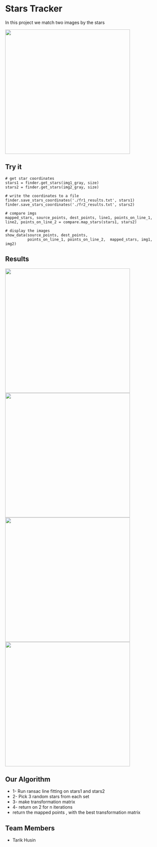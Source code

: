 
# Stars Tracker

In this project we match two images by the stars

<img height="400" src="https://user-images.githubusercontent.com/10331972/233772748-6f8bc387-3a52-415e-883d-02bf070458d3.png"/>


## Try it


    # get star coordinates
    stars1 = finder.get_stars(img1_gray, size)
    stars2 = finder.get_stars(img2_gray, size)

    # write the coordinates to a file
    finder.save_stars_coordinates('./fr1_results.txt', stars1)
    finder.save_stars_coordinates('./fr2_results.txt', stars2)

    # compare imgs
    mapped_stars, source_points, dest_points, line1, points_on_line_1, line2, points_on_line_2 = compare.map_stars(stars1, stars2)

    # display the images
    show_data(source_points, dest_points,
              points_on_line_1, points_on_line_2,  mapped_stars, img1, img2)


## Results

<img  height="400" src="https://user-images.githubusercontent.com/10331972/233772750-708a1bae-8358-4e18-a329-60daae1afe82.png"/>

<img  height="400" src="https://user-images.githubusercontent.com/10331972/233772752-19d1ff79-72e6-4bb8-ae24-e290a7eb5a29.png"/>

<img  height="400" src="https://user-images.githubusercontent.com/10331972/233772755-690c3eff-121c-4e7f-b4ef-b6a72c3dae4f.png"/>


<img  height="400" src="https://user-images.githubusercontent.com/10331972/233788698-4bf377ff-731a-4745-89f9-fcf8e489f047.png"/>


## Our Algorithm

- 1- Run ransac line fitting on stars1 and stars2
- 2- Pick 3 random stars from each set
- 3- make transformation matrix
- 4- return on 2 for n iterations
- return the mapped points , with the best transformation matrix



## Team Members

- Tarik Husin

